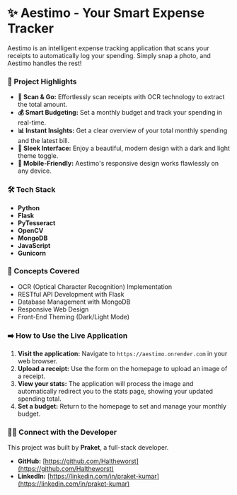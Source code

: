 # ✨ Aestimo - Your Smart Expense Tracker

Aestimo is an intelligent expense tracking application that scans your receipts to automatically log your spending. Simply snap a photo, and Aestimo handles the rest!

### 🚀 Project Highlights

* **📸 Scan & Go:** Effortlessly scan receipts with OCR technology to extract the total amount.
* **💰 Smart Budgeting:** Set a monthly budget and track your spending in real-time.
* **📊 Instant Insights:** Get a clear overview of your total monthly spending and the latest bill.
* **🌙 Sleek Interface:** Enjoy a beautiful, modern design with a dark and light theme toggle.
* **📱 Mobile-Friendly:** Aestimo's responsive design works flawlessly on any device.

### 🛠️ Tech Stack

* **Python**
* **Flask**
* **PyTesseract**
* **OpenCV**
* **MongoDB**
* **JavaScript**
* **Gunicorn**

### 🧠 Concepts Covered

* OCR (Optical Character Recognition) Implementation
* RESTful API Development with Flask
* Database Management with MongoDB
* Responsive Web Design
* Front-End Theming (Dark/Light Mode)

### ➡️ How to Use the Live Application

1.  **Visit the application:** Navigate to `https://aestimo.onrender.com` in your web browser.
2.  **Upload a receipt:** Use the form on the homepage to upload an image of a receipt.
3.  **View your stats:** The application will process the image and automatically redirect you to the stats page, showing your updated spending total.
4.  **Set a budget:** Return to the homepage to set and manage your monthly budget.

### 👨‍💻 Connect with the Developer

This project was built by **Praket**, a full-stack developer.

* **GitHub:** [https://github.com/Haltheworst](https://github.com/Haltheworst)
* **LinkedIn:** [https://linkedin.com/in/praket-kumar](https://linkedin.com/in/praket-kumar)
